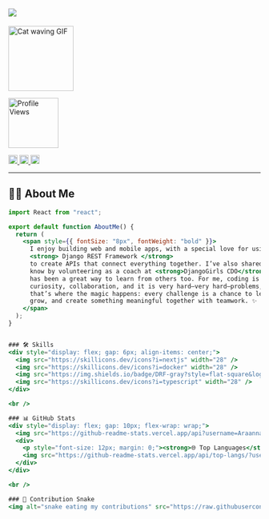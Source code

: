 <h1>
  <img src="https://readme-typing-svg.herokuapp.com/?font=Righteous&size=24&center=false&vCenter=true&width=400&height=40&duration=4000&lines=Hi+There!+👋;+I'm+Melanie+Abalde!" />
</h1>

<img src="https://media0.giphy.com/media/NgurY1o4z080Jfoyzw/giphy.gif?cid=6c09b952g4ubiv1590jpcedb33d6dqvb6kduerb0valgfyr6&ep=v1_stickers_search&rid=giphy.gif&ct=s" alt="Cat waving GIF" width="130" height="130" />

<p>
  <img src="https://komarev.com/ghpvc/?username=Araanna&color=blue" alt="Profile Views" width="100" />
</p>

<a href="https://www.instagram.com/arannnnnaaa/?hl=en" target="_blank">
  <img src="https://img.shields.io/badge/Insta-gray?style=flat-square&logo=instagram&logoColor=white" height="18" />
</a>
<a href="mailto:melanieabalde0@gmail.com" target="_blank">
  <img src="https://img.shields.io/badge/Gmail-gray?style=flat-square&logo=gmail&logoColor=white" height="18" />
</a>
<a href="https://www.linkedin.com/in/melanie-ladrillo-abalde-7283b8299/" target="_blank">
  <img src="https://img.shields.io/badge/LinkedIn-gray?style=flat-square&logo=linkedin&logoColor=white" height="18" />
</a>

---

## 👩‍💻 About Me

```jsx
import React from "react";

export default function AboutMe() {
  return (
    <span style={{ fontSize: "8px", fontWeight: "bold" }}>
      I enjoy building web and mobile apps, with a special love for using
      <strong> Django REST Framework </strong>
      to create APIs that connect everything together. I’ve also shared what I
      know by volunteering as a coach at <strong>DjangoGirls CDO</strong>, which
      has been a great way to learn from others too. For me, coding is about
      curiosity, collaboration, and it is very hard—very hard—problems, but
      that’s where the magic happens: every challenge is a chance to learn,
      grow, and create something meaningful together with teamwork. ✨
    </span>
  );
}


### 🛠️ Skills
<div style="display: flex; gap: 6px; align-items: center;">
  <img src="https://skillicons.dev/icons?i=nextjs" width="28" />
  <img src="https://skillicons.dev/icons?i=docker" width="28" />
  <img src="https://img.shields.io/badge/DRF-gray?style=flat-square&logo=django&logoColor=white" height="28" />
  <img src="https://skillicons.dev/icons?i=typescript" width="28" />
</div>

<br />

### 📊 GitHub Stats
<div style="display: flex; gap: 10px; flex-wrap: wrap;">
  <img src="https://github-readme-stats.vercel.app/api?username=Araanna&show_icons=true&theme=radical&hide_title=true&hide_border=true&hide_rank=false&count_private=true" width="270" />
  <div>
    <p style="font-size: 12px; margin: 0;"><strong>🌐 Top Languages</strong></p>
    <img src="https://github-readme-stats.vercel.app/api/top-langs/?username=Araanna&layout=compact&theme=radical&hide_border=true" width="200" />
  </div>
</div>

<br />

### 🐍 Contribution Snake
<img alt="snake eating my contributions" src="https://raw.githubusercontent.com/salesp07/salesp07/output/github-contribution-grid-snake.svg" />
